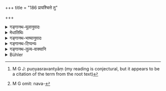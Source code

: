 +++
title = "186 प्रायश्चित्ते तु"

+++

<details><summary>गङ्गानथ-मूलानुवादः</summary>

If however the expiation has been performed, they shall bathe with him in a sacred reservoir of water and shall throw into the water a fresh jar filled with water.—(186)
</details>

<details><summary>मेधातिथिः</summary>

कृतप्रायश्चित्तस्येदनीम् उदकक्रियोच्यते । **तेनैव सार्धं स्नात्वा जलाशये** **पुण्ये** स्रवन्त्यां[^३०१] महाह्रदे वा प्रभासमानसादौ वा तीर्थविशेषे कृतस्नानो **ऽपां कुम्भं नवं** स्वयं **प्रास्येयुः** । 


[^३०१]:
     M G J: puṇyasravantyāṃ (my reading is conjectural, but it appears to be a citation of the term from the root text)

- **नवकुम्भ**ग्रहणाद्[^३०२] दासीग्रहणाच् चात्र पूर्वत्रोपयुक्तस्य क्रियासु कुम्भस्य ग्रहणम् । उदकेन पूरयित्वा हरणम् उक्तम् ॥ ११.१८६ ॥


[^३०२]:
     M G omit: nava-

_पुनर् असौ घटः प्रक्षेप्तव्य इत्य् आह ।_
</details>

<details><summary>गङ्गानथ-भाष्यानुवादः</summary>

The present verse describes what sort of water-offering is to be made for one who has performed the prescribed penance.

‘*They shall bathe with him in a reservoir of water*,’—in a sacred river, or in a large lake, or in some such sacred place as Prabhāsa, Mānasa and the like;—‘*and throw a fresh jar full of water*.’

Since the present text speaks of the ‘fresh jar’ and the foregoing one speaks of the ‘female slave,’ it means that in the former case, the jar to be used should be one that has been already in use for other purposes. In both cases the jar is to be filled with water.—(186)
</details>

<details><summary>गङ्गानथ-टिप्पन्यः</summary>

This verse is quoted in *Mitākṣarā* (3.296), to the effect that the
aforesaid offering should be made after the offenders have taken a bath
in a sacred tank;—in *Nirṇayasindhu* (pp. 402 and 409);—in *Smṛtitattva*
(p. 472);—and in *Madanapārijāta* (p. 966), which explains ‘*prāsyeyuḥ*’
as ‘should throw’.
</details>

<details><summary>गङ्गानथ-तुल्य-वाक्यानि</summary>

**(verses 11.186-187)**

*Gautama* (20.10-14).—‘But if an outcast has been purified by penances,
his kinsmen shall fill a golden vessel with water from a very holy lake
or river, and make him bathe in that water. Then they shall give him
that vessel, and he, after taking it, shall recite the following
text—“Cleansed is the sky, etc.” Let him offer clarified butter reciting
the sacred texts. Let him then present gold or a cow to a Brāhmaṇa, and
also to his teacher.’

*Baudhāyana* (2.1.36).—(See above, under 182.)

*Yājñavalkya* (3.295).—‘When he returns after having performed the
requisite penances, they shall pour a fresh jarful of water; after that
they shall not despise him, and they shall associate with him in all
matters.’

*Vaśiṣṭha* (15.17-20).—‘Outcasts who have performed the prescribed
penance may be re-admitted. Those who strike their teacher, mother or
father may be re-admitted in the following manner: Having filled a
golden or an earthen vessel with water from a sacred lake or river, they
pour it over him reciting three sacred texts.’
</details>

<details><summary>Bühler</summary>

187	But when he has performed his penance, they shall bathe with him in a holy pool and throw down a new pot, filled with water.
</details>
